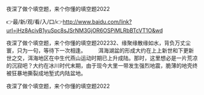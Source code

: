 夜深了做个填空题，来个你懂的填空题2022

👉最/新/观/看/入/口/👉http://www.baidu.com/link?url=jHz8AcivB1yuSpc8sJSrNM3GjOR6OSPiMLRbBTcVT1O&wd

夜深了做个填空题，来个你懂的填空题202232、缘聚缘散缘如水，背负万丈尘寰，只为一句，等待下一次相逢。
　　洱海湖盆的形成大约在上上新世和下更新世之交，洱海地区在中生代燕山运动时期已上升成陆。那时，这里想必是一片荒凉的沉寂吧？大约在冰川时代末期，由于现今大里一带发生强烈地震，脆薄的地壳终被狂暴地撕裂成地堑式内陆盆地。


夜深了做个填空题，来个你懂的填空题2022
